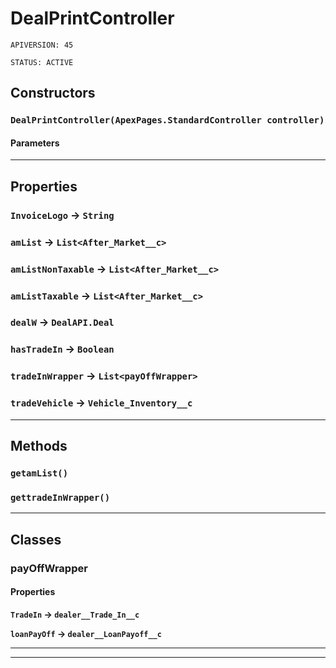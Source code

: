 # DealPrintController

`APIVERSION: 45`

`STATUS: ACTIVE`

## Constructors

### `DealPrintController(ApexPages.StandardController controller)`

#### Parameters

***

## Properties

### `InvoiceLogo` → `String`

### `amList` → `List<After_Market__c>`

### `amListNonTaxable` → `List<After_Market__c>`

### `amListTaxable` → `List<After_Market__c>`

### `dealW` → `DealAPI.Deal`

### `hasTradeIn` → `Boolean`

### `tradeInWrapper` → `List<payOffWrapper>`

### `tradeVehicle` → `Vehicle_Inventory__c`

***

## Methods

### `getamList()`

### `gettradeInWrapper()`

***

## Classes

### payOffWrapper

#### Properties

**`TradeIn` → `dealer__Trade_In__c`**

**`loanPayOff` → `dealer__LoanPayoff__c`**

***

***
